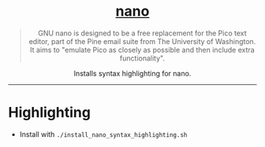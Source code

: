 <div align="center">
  <h1>
    <a href="https://www.nano-editor.org/">nano</a>
  </h1>
  <blockquote>GNU nano is designed to be a free replacement for the Pico text editor, part of the Pine email suite from The University of Washington. It aims to "emulate Pico as closely as possible and then include extra functionality".</blockquote>
  <p>Installs syntax highlighting for nano.</p>
</div>
<hr />

# Highlighting

- Install with `./install_nano_syntax_highlighting.sh`
